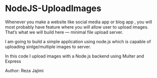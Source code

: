 # NodeJS-UploadImages

Whenever you make a website like social media app or blog app , you will most probably have feature where you will allow user to upload images. That’s what we will build here — minimal file upload server.

I am going to build a simple application using node.js which is capable of uploading sinlge/multiple images to server.


In this code I upload images with a Node.js backend using Multer and Express

Author: Reza Jajimi
